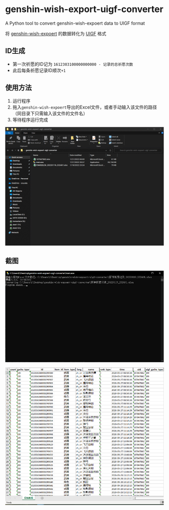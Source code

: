 # genshin-wish-export-uigf-converter
A Python tool to convert genshin-wish-expoert data to UIGF format

将 [genshin-wish-expoert](https://github.com/biuuu/genshin-wish-export) 的数据转化为 [UIGF](https://github.com/DGP-Studio/Snap.Genshin/wiki/StandardFormat) 格式

## ID生成

- 第一次祈愿的ID记为 `1612303100000000000 - 记录的总祈愿次数`
- 此后每条祈愿记录ID顺次`+1`

## 使用方法

1. 运行程序
2. 拖入`genshin-wish-expoert`导出的Excel文件，或者手动输入该文件的路径（同目录下只需输入该文件的文件名）
3. 等待程序运行完成

![](https://github.com/Masterain98/genshin-wish-expoert-uigf-converter/blob/main/how_to_use.gif?raw=true)

## 截图

![](https://github.com/Masterain98/genshin-wish-expoert-uigf-converter/blob/main/screenshot1.png?raw=true)

![](https://github.com/Masterain98/genshin-wish-expoert-uigf-converter/blob/main/screenshot2.png?raw=true)
